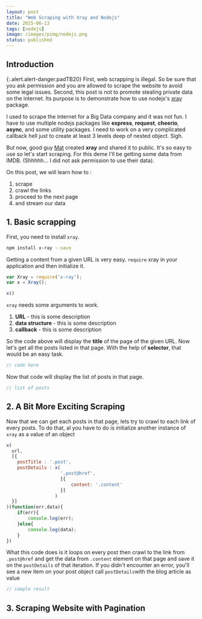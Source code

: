 ```yaml
---
layout: post
title: "Web Scraping with Xray and Nodejs"
date: 2015-06-13
tags: [nodejs]
image: /images/pimg/nodejs.png
status: published
--- 
```


## Introduction

{:.alert.alert-danger.padTB20}
First, web scrapping is illegal. So be sure that you ask permission and you are allowed to scrape the website to avoid some legal issues.
Second, this post is not to promote stealing private data on the internet. Its purpose is to demonstrate how to use nodejs's [xray](#) package.

I used to scrape the internet for a Big Data company and it was not fun. I have to use multiple nodejs packages like **express**, **request**, **cheerio**, **async**, and some utility packages. I need to work on a very complicated callback hell just to create at least 3 levels deep of nested object. Sigh. 

But now, good guy [Mat](#) created **xray** and shared it to public. It's so easy to use so let's start scraping. For this deme I'll be getting some data from IMDB. (Shhhhh... I did not ask permission to use their data).

On this post, we will learn how to :

1. scrape
2. crawl the links
3. proceed to the next page
4. and stream our data

## 1. Basic scrapping

First, you need to install ``xray``.

~~~sh
npm install x-ray --save
~~~

Getting a content from a given URL is very easy. ``require`` xray in your application and then initialize it. 

~~~javascript
var Xray = require('x-ray');
var x = Xray();

x()
~~~

``xray`` needs some arguments to work. 

1. **URL** - this is some description
2. **data structure** - this is some description
3. **callback** - this is some description

So the code above will display the **title** of the page of the given URL. Now let's get all the posts listed in that page. With the help of **selector**, that would be an easy task.

~~~javascript
// code here
~~~

Now that code will display the list of posts in that page.

~~~javascript
// list of posts
~~~


## 2. A Bit More Exciting Scraping

Now that we can get each posts in that page, lets try to crawl to each link of every posts. To do that, al you have to do is initialize another instance of ``xray`` as a value of an object

~~~javascript
x(
  url,
  [{
    postTitle : '.post',
    postDetails : x(
                    '.post@href',
                    [{
                        content: '.content'
                    }]
                  )
  }]
)(function(err,data){
	if(err){
		console.log(err);
	}else{
		console.log(data);
	}
})
~~~

What this code does is it loops on every post then crawl to the link from ``.post@href`` and get the data from ``.content`` element on that page and save it on the ``postDetails`` of that iteration. If you didn't encounter an error, you'll see a new item on your post object call ``postDetails``with the blog article as value

~~~javascript
// sample result
~~~

## 3. Scraping Website with Pagination 